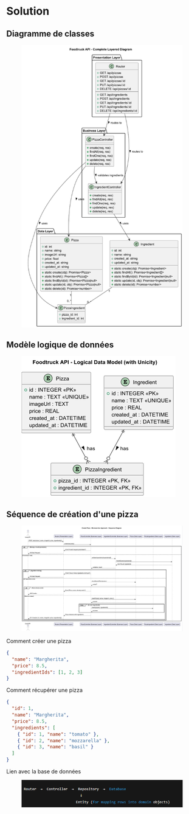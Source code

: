 # Solution

## Diagramme de classes

<figure><img src="../../../../.gitbook/assets/diagram-16493888247746822365.png" alt=""><figcaption></figcaption></figure>

## Modèle logique de données

<figure><img src="../../../../.gitbook/assets/image (3).png" alt=""><figcaption></figcaption></figure>

## Séquence de création d'une pizza

<figure><img src="../../../../.gitbook/assets/image (4).png" alt=""><figcaption></figcaption></figure>

Comment créer une pizza

```json
{
  "name": "Margherita",
  "price": 8.5,
  "ingredientIds": [1, 2, 3]
}
```

Comment récupérer une pizza

```json
{
  "id": 1,
  "name": "Margherita",
  "price": 8.5,
  "ingredients": [
    { "id": 1, "name": "tomato" },
    { "id": 2, "name": "mozzarella" },
    { "id": 3, "name": "basil" }
  ]
}
```

Lien avec la base de données

<figure><img src="../../../../.gitbook/assets/image (1).png" alt=""><figcaption></figcaption></figure>
